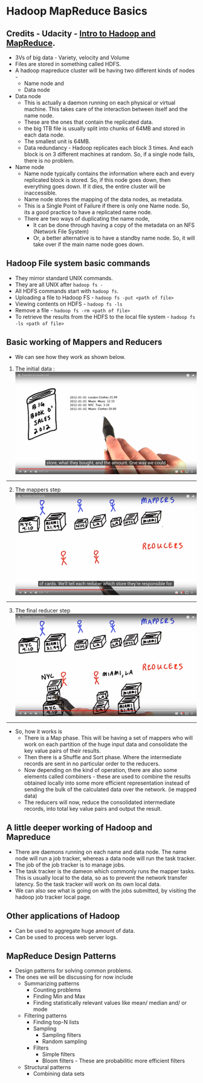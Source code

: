 # Hadoop MapReduce Basics
## Credits - Udacity - [Intro to Hadoop and MapReduce](https://www.udacity.com/course/intro-to-hadoop-and-mapreduce--ud617).
* 3Vs of big data - Variety, velocity and Volume
* Files are stored in something called HDFS.
* A hadoop mapreduce cluster will be having two different kinds of nodes -
	* Name node and
	* Data node
* Data node
	* This is actually a daemon running on each physical or virtual machine. This takes care of the interaction between itself and the name node. 
	* These are the ones that contain the replicated data.
	* the big 1TB file is usually split into chunks of 64MB and stored in each data node.
	* The smallest unit is 64MB.
	* Data redundancy - Hadoop replicates each block 3 times. And each block is on 3 different machines at random. So, if a single node fails, there is no problem. 
* Name node
	* Name node typically contains the information where each and every replicated block is stored. So, if this node goes down, then everything goes down. If it dies, the entire cluster will be inaccessible.
	* Name node stores the mapping of the data nodes, as metadata.
	* This is a Single Point of Failure if there is only one Name node. So, its a good practice to have a replicated name node.
	* There are two ways of duplicating the name node, 
		* It can be done through having a copy of the metadata on an NFS (Network File System)
		* Or, a better alternative is to have a standby name node. So, it will take over if the main name node goes down.
## Hadoop File system basic commands
* They mirror standard UNIX commands.
* They are all UNIX after `hadoop fs -`
* All HDFS commands start with `hadoop fs`.
* Uploading a file to Hadoop FS - `hadoop fs -put <path of file>`
* Viewing contents on HDFS - `hadoop fs -ls`
* Remove a file - `hadoop fs -rm <path of file>`
* To retrieve the results from the HDFS to the local file system - `hadoop fs -ls <path of file>`


## Basic working of Mappers and Reducers
* We can see how they work as shown below.
1. The initial data :
![How the input data looks for the Hadoop job][input]

[input]: input_for_hdfs.png "How the input data looks for the Hadoop job"

----

2. The mappers step
![Mappers step][mapper]

[mapper]: hadoop_mappers.png "How the mapper step looks like"

---

3. The final reducer step
![How the Reducer step looks like][reducer]

[reducer]: hadoop_mappers_reducers.png "How the Reducer step looks like"

---
* So, how it works is
	* There is a Map phase. This will be having a set of mappers who will work on each partition of the huge input data and consolidate the key value pairs of their results.
	* Then there is a Shuffle and Sort phase. Where the intermediate records are sent in no particular order to the reducers.
	* Now depending on the kind of operation, there are also some elements called combiners - these are used to combine the results obtained locally into some more efficient representation instead of sending the bulk of the calculated data over the network. (ie mapped data)
	* The reducers will now, reduce the consolidated intermediate records, into total key value pairs and output the result.


## A little deeper working of Hadoop and Mapreduce
* There are daemons running on each name and data node. The name node will run a job tracker, whereas a data node will run the task tracker.
* The job of the job tracker is to manage jobs.
* The task tracker is the dameon which commonly runs the mapper tasks. This is usually local to the data, so as to prevent the network transfer latency. So the task tracker will work on its own local data.
* We can also see what is going on with the jobs submitted, by visiting the hadoop job tracker local page.


## Other applications of Hadoop
* Can be used to aggregate huge amount of data.
* Can be used to process web server logs.

## MapReduce Design Patterns
* Design patterns for solving common problems.
* The ones we will be discussing for now include
	* Summarizing patterns
		* Counting problems
		* Finding Min and Max
		* Finding statistically relevant values like mean/ median and/ or mode
	* Filtering patterns
		* Finding top-N lists
		* Sampling
			* Sampling filters
			* Random sampling
		* Filters
			* Simple filters
			* Bloom filters - These are probabilitic more efficient filters
	* Structural patterns
		* Combining data sets


